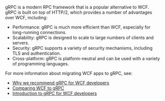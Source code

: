 gRPC is a modern RPC framework that is a popular alternative to WCF. gRPC is built on top of HTTP/2, which provides a number of advantages over WCF, including:

* Performance: gRPC is much more efficient than WCF, especially for long-running connections.
* Scalability: gRPC is designed to scale to large numbers of clients and servers.
* Security: gRPC supports a variety of security mechanisms, including TLS and authentication.
* Cross-platform: gRPC is platform-neutral and can be used with a variety of programming languages.

For more information about migrating WCF apps to gRPC, see:

* [Why we recommend gRPC for WCF developers](/dotnet/architecture/grpc-for-wcf-developers/why-grpc)
* [Comparing WCF to gRPC](/dotnet/architecture/grpc-for-wcf-developers/wcf-services-to-grpc-comparison)
* [Introduction to gRPC for WCF developers](/dotnet/architecture/grpc-for-wcf-developers/introduction)
